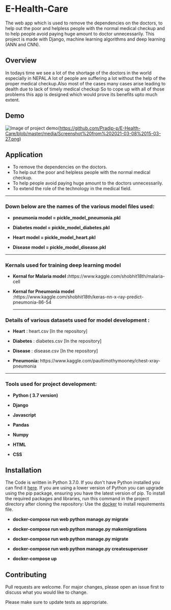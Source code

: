 # E-Health-Care
The web app which is used to remove the dependencies on the doctors, to help out the poor and helpless people with the normal medical checkup and to help people avoid paying huge amount to doctor unnecessarily. This project is made with Django, machine learning algorithms and deep learning (ANN and CNN).
## Overview
In todays time we see a lot of the shortage of the doctors in the world especially in NEPAL.A lot of people are suffering a lot without the help of the proper medical checkup.Also most of the cases many cases arise leading to dealth due to lack of timely medical checkup
So to cope up with all of those problems this app is designed which would prove its benefits upto much extent.
## Demo
![Image of project demo](https://github.com/Pradip-p/E-Health-Care/blob/master/media/Screenshot%20from%202021-03-08%2015-03-23.png)(https://github.com/Pradip-p/E-Health-Care/blob/master/media/Screenshot%20from%202021-03-08%2015-03-27.png)
## Application
* To remove the dependencies on the doctors.
* To help out the poor and helpless people with the normal medical checkup.
* To help people avoid paying huge amount to the doctors unnecessarily.
* To extend the role of the technology in the medical field.

<hr>
<h3> Down below are the names of the various model files used:</h3>
<ul>
<li><p><b> pneumonia model = pickle_model_pneumonia.pkl</b></p></li>
<li><p><b>Diabetes model = pickle_model_diabetes.pkl</b></p></li>
<li><p><b>Heart model = pickle_model_heart.pkl</b></p></li>
<li><p><b>Disease model = pickle_model_disease.pkl</b></p></li>
</ul>
<hr>

<h3> Kernals used for training deep learning model </h3>
<ul>
<li><p><b>Kernal for Malaria model :</b>https://www.kaggle.com/shobhit18th/malaria-cell</p></li>

<li><p><b>Kernal for Pneumonia model :</b>https://www.kaggle.com/shobhit18th/keras-nn-x-ray-predict-pneumonia-86-54</p></li>
<hr>
</ul>

<h3> Details of various datasets used for model development : </h3>
<ul>
<li><p><b>Heart</b> : heart.csv [In the repository]</p></li>
<li><p><b>Diabetes</b> : diabetes.csv [In the repository]</p></li>
<li><p><b>Disease</b> : disease.csv [In the repository]</p></li>
<li><p><b>Pneumonia: </b> https://www.kaggle.com/paultimothymooney/chest-xray-pneumonia </p></li>
</ul>

<hr>

<h3> Tools used for project development: </h3>
<ul>
<li><p><b>Python ( 3.7 version)</b></p></li>
<li><p><b>Django</b></p></li>
<li><p><b>Javascript</b></p></li>
<li><p><b>Pandas</b></p></li>
<li><p><b>Numpy</b></p></li>
<li><p><b>HTML</b></p></li>
<li><p><b>CSS</b></p></li>
</ul>

## Installation
The Code is written in Python 3.7.0. If you don't have Python installed you can find it [here](https://www.python.org/downloads/). If you are using a lower version of Python you can upgrade using the pip package, ensuring you have the latest version of pip. To install the required packages and libraries, run this command in the project directory after cloning the repository:
Use the  [docker](https://docs.docker.com/docker-for-windows/install/) to install requirements file.

<ul>
<li><p><b>docker-compose run web python manage.py migrate</b></p></li>
<li><p><b>docker-compose run web python manage.py makemigrations</b></p></li>
<li><p><b>docker-compose run web python manage.py migrate</b></p></li>
<li><p><b>docker-compose run web python manage.py createsuperuser</b></p></li>
<li><p><b>docker-compose up</b></p></li>
</ul>

## Contributing
Pull requests are welcome. For major changes, please open an issue first to discuss what you would like to change.

Please make sure to update tests as appropriate.
